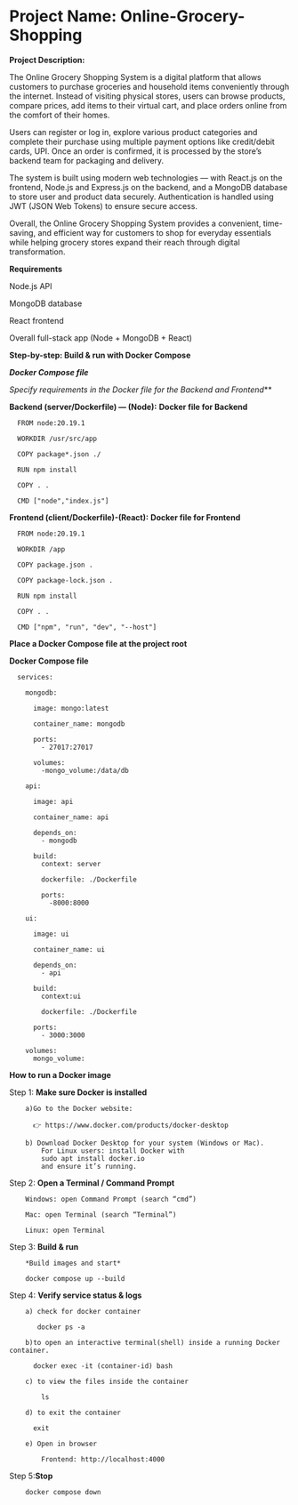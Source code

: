 # Project Name: Online-Grocery-Shopping
**Project Description:**

The Online Grocery Shopping System is a digital platform that allows customers to purchase groceries and household items conveniently through the internet. Instead of visiting physical stores, users can browse products, compare prices, add items to their virtual cart, and place orders online from the comfort of their homes.

Users can register or log in, explore various product categories and complete their purchase using multiple payment options like credit/debit cards, UPI. Once an order is confirmed, it is processed by the store’s backend team for packaging and delivery.

The system is built using modern web technologies — with React.js on the frontend, Node.js and Express.js on the backend, and a MongoDB database to store user and product data securely. Authentication is handled using JWT (JSON Web Tokens) to ensure secure access.

Overall, the Online Grocery Shopping System provides a convenient, time-saving, and efficient way for customers to shop for everyday essentials while helping grocery stores expand their reach through digital transformation.

**Requirements**

  Node.js API

  MongoDB database

  React frontend

Overall full-stack app (Node + MongoDB + React)


**Step-by-step: Build & run with Docker Compose**
  
  ***Docker Compose file***
    
  *Specify requirements in the Docker file for the Backend and Frontend***
    
  **Backend (server/Dockerfile) — (Node):** **Docker file for Backend**

      FROM node:20.19.1
      
      WORKDIR /usr/src/app
      
      COPY package*.json ./
      
      RUN npm install
      
      COPY . .
      
      CMD ["node","index.js"]


**Frontend (client/Dockerfile)-(React):** **Docker file for Frontend**

      FROM node:20.19.1
      
      WORKDIR /app
      
      COPY package.json .
      
      COPY package-lock.json .
      
      RUN npm install
      
      COPY . .
      
      CMD ["npm", "run", "dev", "--host"]

**Place a Docker Compose file at the project root**

**Docker Compose file**

      services: 
      
        mongodb:
        
          image: mongo:latest
          
          container_name: mongodb
          
          ports:
            - 27017:27017
            
          volumes:
            -mongo_volume:/data/db
      
        api:
        
          image: api
          
          container_name: api
          
          depends_on:
            - mongodb
            
          build:
            context: server
            
            dockerfile: ./Dockerfile
            
            ports:
              -8000:8000
        
        ui:
        
          image: ui
          
          container_name: ui
          
          depends_on:
            - api
            
          build:
            context:ui
            
            dockerfile: ./Dockerfile
            
          ports:
            - 3000:3000
      
        volumes:
          mongo_volume:
  

**How to run a Docker image**

Step 1: **Make sure Docker is installed**

        a)Go to the Docker website:
        
          👉 https://www.docker.com/products/docker-desktop

        b) Download Docker Desktop for your system (Windows or Mac).
            For Linux users: install Docker with 
            sudo apt install docker.io 
            and ensure it’s running.        
            
Step 2: **Open a Terminal / Command Prompt**

        Windows: open Command Prompt (search “cmd”)
        
        Mac: open Terminal (search “Terminal”)
        
        Linux: open Terminal
        
Step 3: **Build & run**

        *Build images and start*
        
        docker compose up --build    

Step 4: **Verify service status & logs**

        a) check for docker container
        
           docker ps -a
        
        b)to open an interactive terminal(shell) inside a running Docker container.
        
          docker exec -it (container-id) bash
          
        c) to view the files inside the container
        
            ls
            
        d) to exit the container
        
          exit
          
        e) Open in browser 
        
            Frontend: http://localhost:4000

Step 5:**Stop**

        docker compose down




